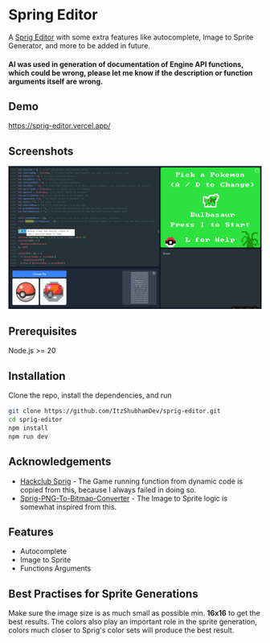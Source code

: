 # Spring Editor

A [Sprig Editor](https://sprig.hackclub.com) with some extra features like autocomplete, Image to Sprite Generator, and more to be added in future.

#### AI was used in generation of documentation of Engine API functions, which could be wrong, please let me know if the description or function arguments itself are wrong.

## Demo

https://sprig-editor.vercel.app/

## Screenshots

![Screenshot](https://raw.githubusercontent.com/ItzShubhamDev/sprig-editor/refs/heads/main/src/assets/screenshot.png)

## Prerequisites

Node.js >= 20

## Installation

Clone the repo, install the dependencies, and run

```bash
git clone https://github.com/ItzShubhamDev/sprig-editor.git
cd sprig-editor
npm install
npm run dev
```

## Acknowledgements

-   [Hackclub Sprig](https://github.com/hackclub/sprig/) - The Game running function from dynamic code is copied from this, because I always failed in doing so.
-   [Sprig-PNG-To-Bitmap-Converter](https://github.com/Chenzo46/Sprig-PNG-To-Bitmap-Converter) - The Image to Sprite logic is somewhat inspired from this.

## Features

-   Autocomplete
-   Image to Sprite
-   Functions Arguments

## Best Practises for Sprite Generations

Make sure the image size is as much small as possible min. **16x16** to get the best results. The colors also play an important role in the sprite generation, colors much closer to Sprig's color sets will produce the best result.
